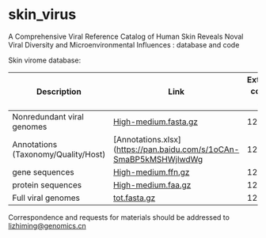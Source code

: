 # skin_virus
A Comprehensive Viral Reference Catalog of Human Skin Reveals Noval Viral Diversity and Microenvironmental Influences : database and code

Skin virome database:

| Description | Link |Extraction code (提取码)|
| -------- | -------- |-------- |
| Nonredundant viral genomes | [High-medium.fasta.gz](http://manpages.ubuntu.com/manpages/cosmic/man1/soap.1.html) |1234|
| Annotations (Taxonomy/Quality/Host) | [Annotations.xlsx](https://pan.baidu.com/s/1oCAn-SmaBP5kMSHWjlwdWg |1234|
| gene sequences | [High-medium.ffn.gz](http://manpages.ubuntu.com/manpages/cosmic/man1/soap.1.html) |1234|
| protein sequences | [High-medium.faa.gz](http://manpages.ubuntu.com/manpages/cosmic/man1/soap.1.html) |1234|
| Full viral genomes | [tot.fasta.gz](http://manpages.ubuntu.com/manpages/cosmic/man1/soap.1.html) |1234|

Correspondence and requests for materials should be addressed to lizhiming@genomics.cn
